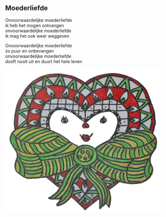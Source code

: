 ---
---

## Moederliefde

Onvoorwaardelijke moederliefde \
ik heb het mogen ontvangen \
onvoorwaardelijke moederliefde \
ik mag het ook weer weggeven

Onvoorwaardelijke moederliefde \
zo puur en onbevangen \
onvoorwaardelijke moederliefde \
dooft nooit uit en duurt het hele leven

![strik](strik.png)

